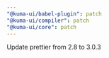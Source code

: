 ```yaml
---
"@kuma-ui/babel-plugin": patch
"@kuma-ui/compiler": patch
"@kuma-ui/core": patch
---
```


Update prettier from 2.8 to 3.0.3
